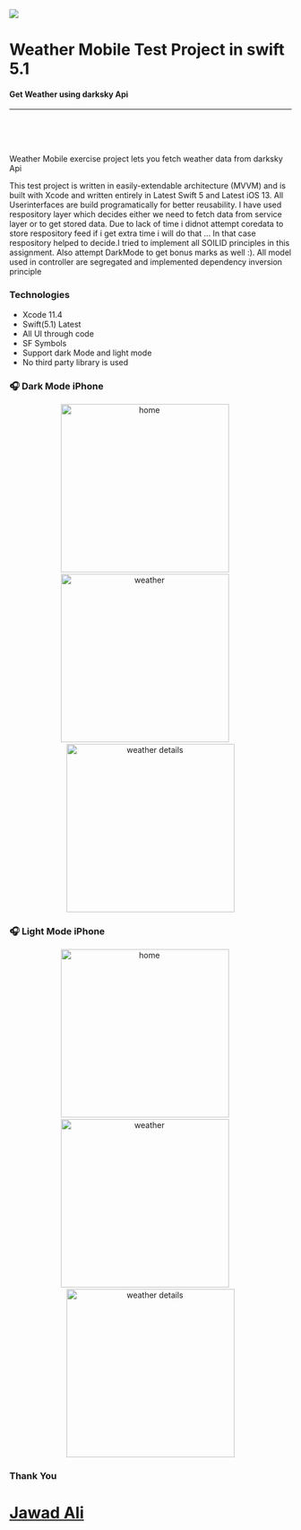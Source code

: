 <img src="https://github.com/jwd-ali/TidalTestProject/blob/master/images/header/header.png">
<p><h1 align="left"> Weather Mobile Test Project in swift 5.1</h1></p>
<p><h4>Get Weather using darksky Api</h4></p>

___

</br>
</br></br>

Weather Mobile exercise project lets you fetch weather data from darksky Api

This test project is written in easily-extendable architecture (MVVM) and is built with Xcode and written entirely in Latest Swift 5 and Latest iOS 13. All Userinterfaces are build programatically for better reusability. I have used respository layer which decides either we need to fetch data from service layer or to get stored data. Due to lack of time i didnot attempt coredata to store respository feed if i get extra time i will do that ... In that case respository helped to decide.I tried to implement all SOILID principles in this assignment. Also attempt DarkMode to get bonus marks as well :). All model used in controller are segregated and implemented dependency inversion principle



### Technologies ###
* Xcode 11.4
* Swift(5.1) Latest
* All UI through code
* SF Symbols
* Support dark Mode and light mode
* No third party library is used

### 🎧  Dark Mode iPhone ###
<p align="center">
<img src="https://github.com/jwd-ali/WeatherExercise/blob/main/Images/Simulator%20Screen%20Shot%20-%20iPhone%2011%20Pro%20Max%20-%202020-10-26%20at%2001.44.57.png" width="300" title="home">&nbsp;&nbsp;&nbsp;&nbsp;&nbsp;<img src="https://github.com/jwd-ali/WeatherExercise/blob/main/Images/Simulator%20Screen%20Shot%20-%20iPhone%2011%20Pro%20Max%20-%202020-10-26%20at%2001.45.03.png" width="300" title="weather">&nbsp;&nbsp;&nbsp;&nbsp;&nbsp;<img src="https://github.com/jwd-ali/WeatherExercise/blob/main/Images/Simulator%20Screen%20Shot%20-%20iPhone%2011%20Pro%20Max%20-%202020-10-26%20at%2001.45.07.png" width="300" title="weather details"></p>

### 🎧  Light Mode iPhone ###
<p align="center">
<img src="https://github.com/jwd-ali/WeatherExercise/blob/main/Images/Simulator%20Screen%20Shot%20-%20iPhone%2011%20Pro%20Max%20-%202020-10-26%20at%2001.44.12.png" width="300" title="home">&nbsp;&nbsp;&nbsp;&nbsp;&nbsp;<img src="https://github.com/jwd-ali/WeatherExercise/blob/main/Images/Simulator%20Screen%20Shot%20-%20iPhone%2011%20Pro%20Max%20-%202020-10-26%20at%2001.44.22.png" width="300" title="weather">&nbsp;&nbsp;&nbsp;&nbsp;&nbsp;<img src="https://github.com/jwd-ali/WeatherExercise/blob/main/Images/Simulator%20Screen%20Shot%20-%20iPhone%2011%20Pro%20Max%20-%202020-10-26%20at%2001.44.27.png" width="300" title="weather details"></p>

### Thank You ###
# [Jawad Ali](https://github.com/jwd-ali/IOS-Portfolio)
